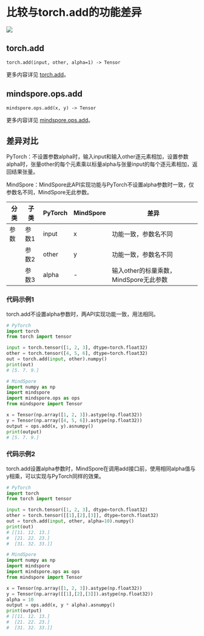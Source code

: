 # 比较与torch.add的功能差异

<a href="https://gitee.com/mindspore/docs/blob/master/docs/mindspore/source_zh_cn/note/api_mapping/pytorch_diff/add.md" target="_blank"><img src="https://mindspore-website.obs.cn-north-4.myhuaweicloud.com/website-images/master/resource/_static/logo_source.png"></a>

## torch.add

```text
torch.add(input, other, alpha=1) -> Tensor
```

更多内容详见 [torch.add](https://pytorch.org/docs/1.8.1/generated/torch.add.html)。

## mindspore.ops.add

```text
mindspore.ops.add(x, y) -> Tensor
```

更多内容详见 [mindspore.ops.add](https://mindspore.cn/docs/zh-CN/master/api_python/ops/mindspore.ops.add.html)。

## 差异对比

PyTorch：不设置参数alpha时，输入input和输入other逐元素相加，设置参数alpha时，张量other的每个元素乘以标量alpha与张量input的每个逐元素相加，返回结果张量。

MindSpore：MindSpore此API实现功能与PyTorch不设置alpha参数时一致，仅参数名不同，MindSpore无此参数。

| 分类 | 子类  | PyTorch | MindSpore | 差异                                    |
| ---- | ----- | ------- | --------- | --------------------------------------- |
| 参数 | 参数1 | input   | x         | 功能一致，参数名不同                    |
|      | 参数2 | other   | y         | 功能一致，参数名不同                    |
|      | 参数3 | alpha   | -         | 输入other的标量乘数，MindSpore无此参数 |

### 代码示例1

torch.add不设置alpha参数时，两API实现功能一致，用法相同。

```python
# PyTorch
import torch
from torch import tensor

input = torch.tensor([1, 2, 3], dtype=torch.float32)
other = torch.tensor([4, 5, 6], dtype=torch.float32)
out = torch.add(input, other).numpy()
print(out)
# [5. 7. 9.]

# MindSpore
import numpy as np
import mindspore
import mindspore.ops as ops
from mindspore import Tensor

x = Tensor(np.array([1, 2, 3]).astype(np.float32))
y = Tensor(np.array([4, 5, 6]).astype(np.float32))
output = ops.add(x, y).asnumpy()
print(output)
# [5. 7. 9.]
```

### 代码示例2

torch.add设置alpha参数时，MindSpore在调用add接口前，使用相同alpha值与y相乘，可以实现与PyTorch同样的效果。

```python
# PyTorch
import torch
from torch import tensor

input = torch.tensor([1, 2, 3], dtype=torch.float32)
other = torch.tensor([[1],[2],[3]], dtype=torch.float32)
out = torch.add(input, other, alpha=10).numpy()
print(out)
# [[11. 12. 13.]
#  [21. 22. 23.]
#  [31. 32. 33.]]

# MindSpore
import numpy as np
import mindspore
import mindspore.ops as ops
from mindspore import Tensor

x = Tensor(np.array([1, 2, 3]).astype(np.float32))
y = Tensor(np.array([[1],[2],[3]]).astype(np.float32))
alpha = 10
output = ops.add(x, y * alpha).asnumpy()
print(output)
# [[11. 12. 13.]
#  [21. 22. 23.]
#  [31. 32. 33.]]
```

